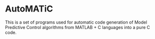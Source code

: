 # AutoMATiC
This is a set of programs used for automatic code generation of Model Predictive Control algorithms from MATLAB + C languages into a pure C code.
